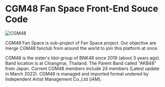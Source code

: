 # CGM48 Fan Space Front-End Souce Code

![CGM48](https://cdn.jsdelivr.net/gh/cpx2017/cpxcdnbucket@main/cgm48/makmain.webp)

CGM48 Fan Space is sub-project of Fan Space project. Our objective are merge CGM48 fanclub from around the world to join this platform at once.

CGM48 is the sister's Idol-group of BNK48 since 2019 (about 3 years ago). Band location is at Chiangmai, Thailand. The Parent Band called "AKB48" from Japan. Current CGM48 members include 24 members (Latest update in March 2022). CGM48 is managed and imported format undered by Independent Artist Management Co.,Ltd (iAM).